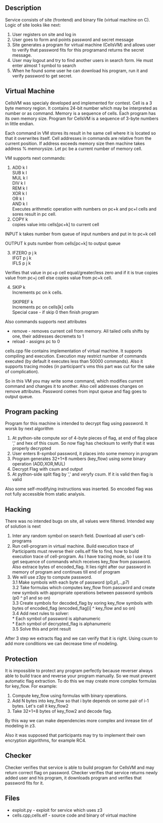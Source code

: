 
## Description

Service consists of site (frontend) and binary file (virtual machine on C).
Logic of site looks like next:
1. User registers on site and log in 
2. User goes to form and points password and secret message
3. Site generates a program for virtual machine (CellsVM) and allows user to 
verify that password fits for this programand returns the secret message.
4. User may logout and try to find another users in search form. He must enter
almost 1 symbol to search
5. When he found some user he can download his program, run it and verify 
password to get secret.

## Virtual Machine

CellsVM was specialy developed and implemented for contest.
Cell is a 3 byte memory region. It contains 24-bit number which may be interpreted
as number or as command.
Memory is a sequence of cells. Each program has its own memory size.
Program for CellsVM is a sequence of 3-byte numbers in little endian.

Each command in VM stores its result in he same cell where it is located so that
it overwrites itself. Cell addresses in commands are relative from the current position.
If address exceeds memory size then machine takes address % memorysize. Let pc be a current
number of memory cell.

VM supports next commands:
1. ADD k l  
SUB k l  
MUL k l  
DIV k l  
REM k l  
XOR k l  
OR k l  
AND k l    
Executes arithmetic operation with numbers on pc+k and pc+l cells and sores result in pc cell.
2. COPY k  
copies value into cells[pc+k] to current cell

INPUT k
takes number from queue of input numbers and put in to pc+k cell

OUTPUT k
puts number from cells[pc+k]  to output queue

3. IFZERO p j k  
IFGT p j k  
IFLS p j k  

Verifies that value in pc+p cell equal/greater/less zero and if it is true copies value from
pc+j cell else copies value from pc+k cell.

4. SKIP k  
Increments pc on k cells.

   SKIPREF k  
Increments pc on cells[k] cells  
  Special case - if skip 0 then finish program

Also commands supports next attributes  
* remove - removes current cell from memory. All tailed cells shifts by one, their addresses decremets to 1  
* reload - assigns pc to 0

cells.cpp file contains implementation of virtual machine. It supports compiling and execution.
Execution may restrict number of commands executed (by default it executes less than 50000 commands). Also
it supports tracing modes (in participant's vms this part was cut for the sake of complication).

So in this VM you may write some command, which modifies current command and changes it to another.
Also cell addresses changes on remove attributes. Password comes from input queue and flag goes to output queue.

## Program packing
    
Program for this machine is intended to decrypt flag using password. It worsk by next algorithm
1. At python-site compute xor of 4-byte pieces of flag, at end of flag place ',' and hex of this csum.
    So now flag has checksum to verify that it was properly decrypted
2. User enters 8-symbol password, it places into some memory in program
3. Program generates 32+1+8 numbers (key_flow) using some binary operation (ADD,XOR,MUL)
4. Decrypt Flag with csum and output
5. At python-side split flag by ',' and veryfy csum. If it is valid then flag is valid

Also some self-modifying instructions was inserted. So encoded flag was not fully accessible from static analysis.
    
## Hacking

There was no intended bugs on site, all values were filtered.
Intended way of solution is next
1. Inter any random symbol on search field. Download all user's cell-programs
2. Run cell-program in virtual machine. Build execution trace of 
    Participants must reverse their cells.elf file to find, how to build execution trace of 
    cell-program. As I have tracing mode, so I use it to get sequence of commands which 
    receives key_flow from password. Also extrace bytes of encoded_flag. It lies right after our password
    in memory of program and continues till end of program
3. We will use z3py to compute password.  
3.1 Make symbols with each byte of password (p0,p1,..,p7)  
3.2 Take formulas which computes key_flow from password and create new symbols with appropriate operations 
    between password symbols (p0 ^ p1 and so on)  
3.3 Create symbols for decoded_flag by xoring key_flow symbols with bytes of encoded_flag (encoded_flag[i] ^ key_flow and so on)  
3.4 Add next rules to solver:  
                  * Each symbol of password is alphanumeric  
                  * Each symbol of decrypted_flag is alphanumeric  
3.5 Solve this and print result  

After 3 step we extracts flag and we can verify that it is right. Using csum to add more conditions we can decrease time 
of modeling.
    
## Protection

It is impossible to protect any program perfectly because reverser always able to build trace and reverse your program 
manually. So we must prevent automatic flag extraction. To do this we may create more complex formulas for key_flow. 
For example:
1. Compute key_flow using formulas with binary operations. 
2. Add N bytes into key_flow so that i byte depends on some pair of i-1 bytes. Let's call it key_flow2
3. Take 32+1+8 bytes of key_flow2 and decode flag.

By this way we can make dependencies more complex and inrease tim of modeling in z3.

Also it was supposed that participants may try to implement their own encryption algorithms, for example RC4. 

## Checker

Checker verifies that service is able to build program for CellsVM and may return correct flag on password.
Checker verifies that service returns newly added user and his program, it downloads program and verifies that 
password fits for it.
    
## Files
    
* exploit.py - exploit for service which uses z3
* cells.cpp,cells.elf - source code and binary of virtual machine
    




